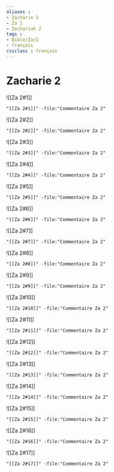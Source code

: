 ```yaml
---
aliases : 
- Zacharie 2
- Za 2
- Zechariah 2
tags : 
- Bible/Za/2
- français
cssclass : français
---
```


# Zacharie 2

![[Za 2#1]]

```query
"[[Za 2#1]]" -file:"Commentaire Za 2"
```

![[Za 2#2]]

```query
"[[Za 2#2]]" -file:"Commentaire Za 2"
```

![[Za 2#3]]

```query
"[[Za 2#3]]" -file:"Commentaire Za 2"
```

![[Za 2#4]]

```query
"[[Za 2#4]]" -file:"Commentaire Za 2"
```

![[Za 2#5]]

```query
"[[Za 2#5]]" -file:"Commentaire Za 2"
```

![[Za 2#6]]

```query
"[[Za 2#6]]" -file:"Commentaire Za 2"
```

![[Za 2#7]]

```query
"[[Za 2#7]]" -file:"Commentaire Za 2"
```

![[Za 2#8]]

```query
"[[Za 2#8]]" -file:"Commentaire Za 2"
```

![[Za 2#9]]

```query
"[[Za 2#9]]" -file:"Commentaire Za 2"
```

![[Za 2#10]]

```query
"[[Za 2#10]]" -file:"Commentaire Za 2"
```

![[Za 2#11]]

```query
"[[Za 2#11]]" -file:"Commentaire Za 2"
```

![[Za 2#12]]

```query
"[[Za 2#12]]" -file:"Commentaire Za 2"
```

![[Za 2#13]]

```query
"[[Za 2#13]]" -file:"Commentaire Za 2"
```

![[Za 2#14]]

```query
"[[Za 2#14]]" -file:"Commentaire Za 2"
```

![[Za 2#15]]

```query
"[[Za 2#15]]" -file:"Commentaire Za 2"
```

![[Za 2#16]]

```query
"[[Za 2#16]]" -file:"Commentaire Za 2"
```

![[Za 2#17]]

```query
"[[Za 2#17]]" -file:"Commentaire Za 2"
```

